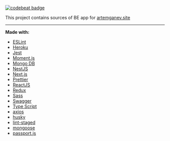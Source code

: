 [![codebeat badge](https://codebeat.co/badges/7921ca93-8957-45bd-b2e9-ebe9f95bcf7c)](https://codebeat.co/projects/github-com-artyom-88-artemganev-be-develop)

This project contains sources of BE app for [artemganev.site](https://artemagenv.site)

---

**Made with:**

- [ESLint](https://eslint.org)
- [Heroku](https://www.heroku.com)
- [Jest](https://jestjs.io/)
- [Moment.js](https://momentjs.com)
- [Mongo DB](https://www.mongodb.com)
- [NestJS](https://nestjs.com)
- [Next.js](https://nextjs.org)
- [Prettier](https://prettier.io)
- [ReactJS](https://reactjs.org)
- [Redux](https://redux.js.org)
- [Sass](https://sass-lang.com)
- [Swagger](https://swagger.io)
- [Type Script](https://www.typescriptlang.org)
- [axios](https://github.com/axios/axios)
- [husky](https://github.com/typicode/husky)
- [lint-staged](https://github.com/okonet/lint-staged)
- [mongoose](https://mongoosejs.com)
- [passport.js](http://www.passportjs.org)
